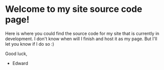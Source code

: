 # Welcome to my site source code page!

Here is where you could find the source code for my site that is currently in development. I don't know when will I finish and host it as my page. But I'll let you know if I do so :)

Good luck,
- Edward
